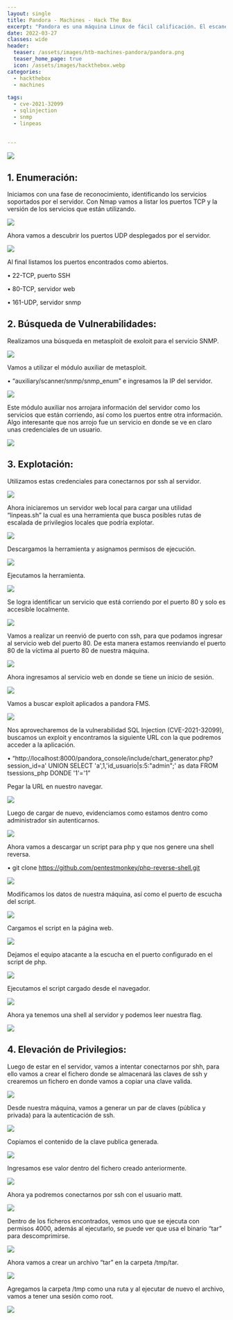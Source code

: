 ```yaml
---
layout: single
title: Pandora - Machines - Hack The Box
excerpt: "Pandora es una máquina Linux de fácil calificación. El escaneo de puertos revela un servicio SSH, un servidor web y SNMP ejecutándose en la caja."
date: 2022-03-27
classes: wide
header:
  teaser: /assets/images/htb-machines-pandora/pandora.png
  teaser_home_page: true
  icon: /assets/images/hackthebox.webp
categories:
  - hackthebox
  - machines
 
tags:  
  - cve-2021-32099
  - sqlinjection
  - snmp
  - linpeas
 
  
---
```


![](/assets/images/htb-machines-pandora/pandora.png)

## 1. Enumeración:
Iniciamos con una fase de reconocimiento, identificando los servicios soportados por el servidor. Con Nmap vamos a listar los puertos TCP y la versión de los servicios que están utilizando.

![](/assets/images/htb-machines-pandora/pandora2.png)

Ahora vamos a descubrir los puertos UDP desplegados por el servidor.

![](/assets/images/htb-machines-pandora/pandora3.png)

Al final listamos los puertos encontrados como abiertos.

•	22-TCP, puerto SSH

•	80-TCP, servidor web

•	161-UDP, servidor snmp

## 2. Búsqueda de Vulnerabilidades: 
Realizamos una búsqueda en metasploit de exoloit para el servicio SNMP.

![](/assets/images/htb-machines-pandora/pandora4.png)

Vamos a utilizar el módulo auxiliar de metasploit.

•	“auxiliary/scanner/snmp/snmp_enum” e ingresamos la IP del servidor.

![](/assets/images/htb-machines-pandora/pandora5.png)

Este módulo auxiliar nos arrojara información del servidor como los servicios que están corriendo, así como los puertos entre otra información. Algo interesante que nos arrojo fue un servicio en donde se ve en claro unas credenciales de un usuario.

![](/assets/images/htb-machines-pandora/pandora6.png)

## 3. Explotación:
Utilizamos estas credenciales para conectarnos por ssh al servidor.

![](/assets/images/htb-machines-pandora/pandora7.png)

Ahora iniciaremos un servidor web local para cargar una utilidad “linpeas.sh” la cual es una herramienta que busca posibles rutas de escalada de privilegios locales que podría explotar.

![](/assets/images/htb-machines-pandora/pandora8.png)

Descargamos la herramienta y asignamos permisos de ejecución.

![](/assets/images/htb-machines-pandora/pandora9.png)

Ejecutamos la herramienta.

![](/assets/images/htb-machines-pandora/pandora10.png)

Se logra identificar un servicio que está corriendo por el puerto 80 y solo es accesible localmente.

![](/assets/images/htb-machines-pandora/pandora11.png)

Vamos a realizar un reenvió de puerto con ssh, para que podamos ingresar al servicio web del puerto 80. De esta manera estamos reenviando el puerto 80 de la víctima al puerto 80 de nuestra máquina.

![](/assets/images/htb-machines-pandora/pandora12.png)

Ahora ingresamos al servicio web en donde se tiene un inicio de sesión.

![](/assets/images/htb-machines-pandora/pandora13.png)

Vamos a buscar exploit aplicados a pandora FMS.

![](/assets/images/htb-machines-pandora/pandora14.png)

Nos aprovecharemos de la vulnerabilidad SQL Injection (CVE-2021-32099), buscamos un exploit y encontramos la siguiente URL con la que podremos acceder a la aplicación.

•	 “http://localhost:8000/pandora_console/include/chart_generator.php?session_id=a' UNION SELECT 'a',1,'id_usuario|s:5:"admin";'  as data FROM tsessions_php DONDE '1'='1”

Pegar la URL en nuestro navegar.

![](/assets/images/htb-machines-pandora/pandora15.png)

Luego de cargar de nuevo, evidenciamos como estamos dentro como administrador sin autenticarnos.

![](/assets/images/htb-machines-pandora/pandora16.png)

Ahora vamos a descargar un script para php y que nos genere una shell reversa.

•	 git clone https://github.com/pentestmonkey/php-reverse-shell.git

![](/assets/images/htb-machines-pandora/pandora17.png)

Modificamos los datos de nuestra máquina, así como el puerto de escucha del script.

![](/assets/images/htb-machines-pandora/pandora18.png)

Cargamos el script en la página web.

![](/assets/images/htb-machines-pandora/pandora19.png)

Dejamos el equipo atacante a la escucha en el puerto configurado en el script de php.

![](/assets/images/htb-machines-pandora/pandora20.png)

Ejecutamos el script cargado desde el navegador.

![](/assets/images/htb-machines-pandora/pandora21.png)

Ahora ya tenemos una shell al servidor y podemos leer nuestra flag.

![](/assets/images/htb-machines-pandora/pandora22.png)

## 4. Elevación de Privilegios:
Luego de estar en el servidor, vamos a intentar conectarnos por shh, para ello vamos a crear el fichero donde se almacenará las claves de ssh y crearemos un fichero en donde vamos a copiar una clave valida.

![](/assets/images/htb-machines-pandora/pandora23.png)

Desde nuestra máquina, vamos a generar un par de claves (pública y privada) para la autenticación de ssh.

![](/assets/images/htb-machines-pandora/pandora24.png)

Copiamos el contenido de la clave publica generada.

![](/assets/images/htb-machines-pandora/pandora25.png)

Ingresamos ese valor dentro del fichero creado anteriormente.

![](/assets/images/htb-machines-pandora/pandora26.png)

Ahora ya podremos conectarnos por ssh con el usuario matt.

![](/assets/images/htb-machines-pandora/pandora27.png)

Dentro de los ficheros encontrados, vemos uno que se ejecuta con permisos 4000, además al ejecutarlo, se puede ver que usa el binario “tar” para descomprimirse.

![](/assets/images/htb-machines-pandora/pandora28.png)

Ahora vamos a crear un archivo “tar” en la carpeta /tmp/tar.

![](/assets/images/htb-machines-pandora/pandora29.png)

Agregamos la carpeta /tmp como una ruta y al ejecutar de nuevo el archivo, vamos a tener una sesión como root.

![](/assets/images/htb-machines-pandora/pandora30.png)
